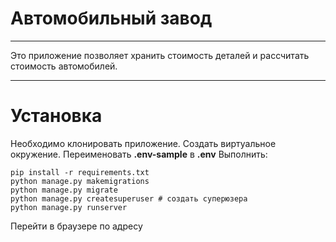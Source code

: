 # Автомобильный завод

---
Это приложение позволяет хранить стоимость деталей и рассчитать стоимость
автомобилей.

---

# Установка

Необходимо клонировать приложение. Создать виртуальное окружение.
Переименовать **.env-sample** в **.env**
Выполнить:
```
pip install -r requirements.txt
python manage.py makemigrations
python manage.py migrate
python manage.py createsuperuser # создать суперюзера
python manage.py runserver
```
Перейти в браузере по адресу
```

```